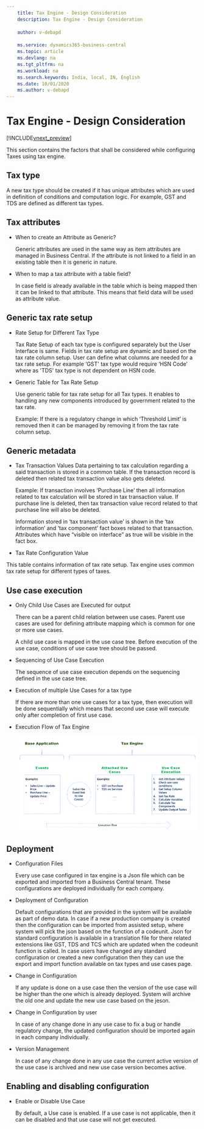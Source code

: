 ```yaml
---
    title: Tax Engine - Design Consideration
    description: Tax Engine - Design Consideration

    author: v-debapd

    ms.service: dynamics365-business-central
    ms.topic: article
    ms.devlang: na
    ms.tgt_pltfrm: na
    ms.workload: na
    ms.search.keywords: India, local, IN, English
    ms.date: 10/01/2020
    ms.author: v-debapd
---
```

# Tax Engine - Design Consideration

[!INCLUDE[vnext_preview](../../includes/vnext_preview.md)]

This section contains the factors that shall be considered while configuring Taxes using tax engine.

## Tax type

A new tax type should be created if it has unique attributes which are used in definition of conditions and computation logic. For example, GST and TDS are defined as different tax types. 

## Tax attributes
 - When to create an Attribute as Generic?
 
   Generic attributes are used in the same way as item attributes are managed in Business Central. If the attribute is not linked to a field in an existing table then it is generic in nature.
 - When to map a tax attribute with a table field?
 
   In case field is already available in the table which is being mapped then it can be linked to that attribute. This means that field data will be used as attribute value. 

## Generic tax rate setup
- Rate Setup for Different Tax Type
  
  Tax Rate Setup of each tax type is configured separately but the User Interface is same. Fields in tax rate setup are dynamic and based on the tax rate column setup. User can define what columns are needed for a tax rate setup. For example ‘GST' tax type would require ‘HSN Code’ where as 'TDS' tax type is not dependent on HSN code.

- Generic Table for Tax Rate Setup
  
  Use generic table for tax rate setup for all Tax types. It enables to handling any new components introduced by government related to the tax rate.
  
  Example: If there is a regulatory change in which ‘Threshold Limit’ is removed then it can be managed by removing it from the tax rate column setup.

## Generic metadata
- Tax Transaction Values
  Data pertaining to tax calculation regarding a said transaction is stored in a common table. If the transaction record is deleted then related tax transaction value also gets deleted.
  
  Example: If transaction involves ‘Purchase Line’ then all information related to tax calculation will be stored in tax transaction value. If purchase line is deleted, then tax transaction value record related to that purchase line will also be deleted.
  
  Information stored in ‘tax transaction value’ is shown in the ‘tax information’ and ‘tax component’ fact boxes related to that transaction. Attributes which have “visible on interface” as true will be visible in the fact box.

 - Tax Rate Configuration Value
 
  This table contains information of tax rate setup. Tax engine uses common tax rate setup for different types of taxes.

## Use case execution

- Only Child Use Cases are Executed for output

  There can be a parent child relation between use cases. Parent use cases are used for defining attribute mapping which is common for one or more use cases.
  
  A child use case is mapped in the use case tree. Before execution of the use case, conditions of use case tree should be passed.
  
- Sequencing of Use Case Execution

  The sequence of use case execution depends on the sequencing defined in the use case tree.

- Execution of multiple Use Cases for a tax type

  If there are more than one use cases for a tax type, then execution will be done sequentially which means that second use case will execute only after completion of first use case.

- Execution Flow of Tax Engine

  ![img](image/executionflow.png)

## Deployment

- Configuration Files
 
  Every use case configured in tax engine is a Json file which can be exported and imported from a Business Central tenant. These configurations are deployed individually for each company.

- Deployment of Configuration

  Default configurations that are provided in the system will be available as part of demo data. In case if a new production company is created then the configuration can be imported from assisted setup, where system will pick the json based on the function of a codeunit. Json for standard configuration is available in a translation file for there related extensions like GST, TDS and TCS which are updated when the codeunit function is called. In case users have changed any standard configuration or created a new configuration then they can use the export and import function available on tax types and use cases page.

- Change in Configuration

  If any update is done on a use case then the version of the use case will be higher than the one which is already deployed. System will archive the old one and update the new use case based on the jeson.

   
- Change in Configuration by user

  In case of any change done in any use case to fix a bug or handle regulatory change, the updated configuration should be imported again in each company individually.

- Version Management

  In case of any change done in any use case the current active version of the use case is archived and new use case version becomes active.

## Enabling and disabling configuration

- Enable or Disable Use Case

  By default, a Use case is enabled. If a use case is not applicable, then it can be disabled and that use case will not get executed.

